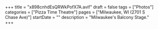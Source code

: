 +++
title = "x898cnhdEsQRWkPofX7A.avif"
draft = false
tags = ["Photos"]
categories = ["Pizza Time Theatre"]
pages = ["Milwaukee, WI (2701 S Chase Ave)"]
startDate = ""
description = "Milwaukee's Balcony Stage."
+++
